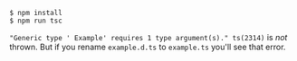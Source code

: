 ```
$ npm install
$ npm run tsc
```

`"Generic type ' Example' requires 1 type argument(s)." ts(2314)` is _not_ thrown. But if you rename `example.d.ts` to `example.ts` you'll see that error.
